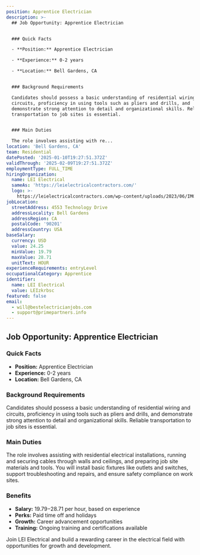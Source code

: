 ```yaml
---
position: Apprentice Electrician
description: >-
  ## Job Opportunity: Apprentice Electrician


  ### Quick Facts

  - **Position:** Apprentice Electrician

  - **Experience:** 0-2 years

  - **Location:** Bell Gardens, CA


  ### Background Requirements

  Candidates should possess a basic understanding of residential wiring and
  circuits, proficiency in using tools such as pliers and drills, and
  demonstrate strong attention to detail and organizational skills. Reliable
  transportation to job sites is essential.


  ### Main Duties

  The role involves assisting with re...
location: 'Bell Gardens, CA'
team: Residential
datePosted: '2025-01-10T19:27:51.372Z'
validThrough: '2025-02-09T19:27:51.372Z'
employmentType: FULL_TIME
hiringOrganization:
  name: LEI Electrical
  sameAs: 'https://leielectricalcontractors.com/'
  logo: >-
    https://leielectricalcontractors.com/wp-content/uploads/2023/06/IMG_2720-e1686941081414-1024x614-1.png
jobLocation:
  streetAddress: 4553 Technology Drive
  addressLocality: Bell Gardens
  addressRegion: CA
  postalCode: '90201'
  addressCountry: USA
baseSalary:
  currency: USD
  value: 24.25
  minValue: 19.79
  maxValue: 28.71
  unitText: HOUR
experienceRequirements: entryLevel
occupationalCategory: Apprentice
identifier:
  name: LEI Electrical
  value: LEIzkrbsc
featured: false
email:
  - will@bestelectricianjobs.com
  - support@primepartners.info
---
```




## Job Opportunity: Apprentice Electrician

### Quick Facts
- **Position:** Apprentice Electrician
- **Experience:** 0-2 years
- **Location:** Bell Gardens, CA

### Background Requirements
Candidates should possess a basic understanding of residential wiring and circuits, proficiency in using tools such as pliers and drills, and demonstrate strong attention to detail and organizational skills. Reliable transportation to job sites is essential.

### Main Duties
The role involves assisting with residential electrical installations, running and securing cables through walls and ceilings, and preparing job site materials and tools. You will install basic fixtures like outlets and switches, support troubleshooting and repairs, and ensure safety compliance on work sites.

### Benefits
- **Salary:** $19.79-$28.71 per hour, based on experience
- **Perks:** Paid time off and holidays
- **Growth:** Career advancement opportunities
- **Training:** Ongoing training and certifications available

Join LEI Electrical and build a rewarding career in the electrical field with opportunities for growth and development.
